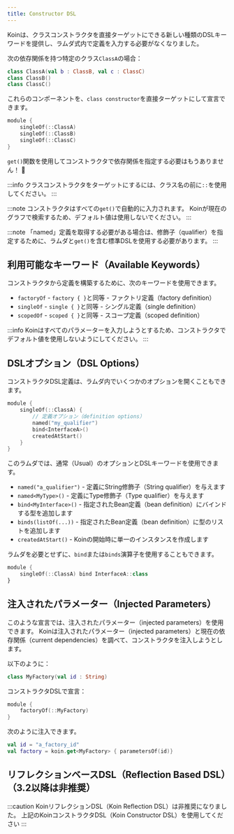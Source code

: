 ```yaml
---
title: Constructor DSL
---
```

Koinは、クラスコンストラクタを直接ターゲットにできる新しい種類のDSLキーワードを提供し、ラムダ式内で定義を入力する必要がなくなりました。

次の依存関係を持つ特定のクラス`ClassA`の場合：

```kotlin
class ClassA(val b : ClassB, val c : ClassC)
class ClassB()
class ClassC()
```

これらのコンポーネントを、`class constructor`を直接ターゲットにして宣言できます。

```kotlin
module {
    singleOf(::ClassA)
    singleOf(::ClassB)
    singleOf(::ClassC)
}
```

`get()`関数を使用してコンストラクタで依存関係を指定する必要はもうありません！ 🎉

:::info
クラスコンストラクタをターゲットにするには、クラス名の前に`::`を使用してください。
:::

:::note
コンストラクタはすべての`get()`で自動的に入力されます。 Koinが現在のグラフで検索するため、デフォルト値は使用しないでください。
:::

:::note
「named」定義を取得する必要がある場合は、修飾子（qualifier）を指定するために、ラムダと`get()`を含む標準DSLを使用する必要があります。
:::

## 利用可能なキーワード（Available Keywords）

コンストラクタから定義を構築するために、次のキーワードを使用できます。

* `factoryOf` - `factory { }`と同等 - ファクトリ定義（factory definition）
* `singleOf` - `single { }`と同等 - シングル定義（single definition）
* `scopedOf` - `scoped { }`と同等 - スコープ定義（scoped definition）

:::info
Koinはすべてのパラメーターを入力しようとするため、コンストラクタでデフォルト値を使用しないようにしてください。
:::

## DSLオプション（DSL Options）

コンストラクタDSL定義は、ラムダ内でいくつかのオプションを開くこともできます。

```kotlin
module {
    singleOf(::ClassA) { 
        // 定義オプション（definition options）
        named("my_qualifier")
        bind<InterfaceA>()
        createdAtStart()
    }
}
```

このラムダでは、通常（Usual）のオプションとDSLキーワードを使用できます。

* `named("a_qualifier")` - 定義にString修飾子（String qualifier）を与えます
* `named<MyType>()` - 定義にType修飾子（Type qualifier）を与えます
* `bind<MyInterface>()` - 指定されたBean定義（bean definition）にバインドする型を追加します
* `binds(listOf(...))` - 指定されたBean定義（bean definition）に型のリストを追加します
* `createdAtStart()` - Koinの開始時に単一のインスタンスを作成します

ラムダを必要とせずに、`bind`または`binds`演算子を使用することもできます。

```kotlin
module {
    singleOf(::ClassA) bind InterfaceA::class
}
```

## 注入されたパラメーター（Injected Parameters）

このような宣言では、注入されたパラメーター（injected parameters）を使用できます。 Koinは注入されたパラメーター（injected parameters）と現在の依存関係（current dependencies）を調べて、コンストラクタを注入しようとします。

以下のように：

```kotlin
class MyFactory(val id : String)
```

コンストラクタDSLで宣言：

```kotlin
module {
    factoryOf(::MyFactory)
}
```

次のように注入できます。

```kotlin
val id = "a_factory_id"
val factory = koin.get<MyFactory> { parametersOf(id)}
```

## リフレクションベースDSL（Reflection Based DSL）（3.2以降は非推奨）

:::caution
KoinリフレクションDSL（Koin Reflection DSL）は非推奨になりました。 上記のKoinコンストラクタDSL（Koin Constructor DSL）を使用してください
:::
